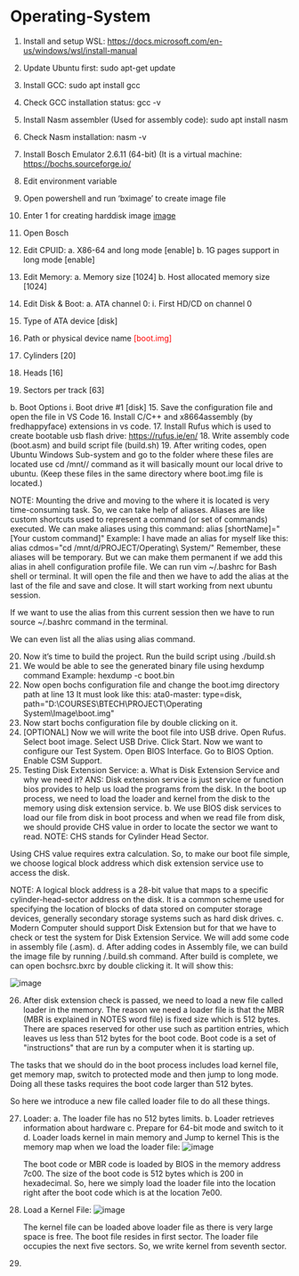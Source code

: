 # Operating-System
1.	Install and setup WSL: https://docs.microsoft.com/en-us/windows/wsl/install-manual
2.	Update Ubuntu first: sudo apt-get update
3.	Install GCC: sudo apt install gcc
4.	Check GCC installation status: gcc -v
5.	Install Nasm assembler (Used for assembly code): sudo apt install nasm
6.	Check Nasm installation: nasm -v
7.	Install Bosch Emulator 2.6.11 (64-bit) (It is a virtual machine: https://bochs.sourceforge.io/
8.	Edit environment variable
9.	Open powershell and run ‘bximage’ to create image file
10.	Enter 1 for creating harddisk image
[image](https://user-images.githubusercontent.com/86165115/199981029-97c7dc65-a071-451b-b588-23cd8d00a0b8.png)

 

11.	Open Bosch
12.	Edit CPUID:
a.	X86-64 and long mode [enable]
b.	1G pages support in long mode [enable]
13.	Edit Memory:
a.	Memory size [1024]
b.	Host allocated memory size [1024]
14.	Edit Disk & Boot:
a.	ATA channel 0:
i.	First HD/CD on channel 0
1.	Type of ATA device [disk]
2.	Path or physical device name <span style="color:red">[boot.img]</span>
3.	Cylinders [20]
4.	Heads [16]
5.	Sectors per track [63]

b.	Boot Options
i.	Boot drive #1 [disk]
15.	Save the configuration file and open the file in VS Code
16.	Install C/C++ and x8664assembly (by fredhappyface) extensions in vs code.
17.	Install Rufus which is used to create bootable usb flash drive: https://rufus.ie/en/
18.	Write assembly code (boot.asm) and build script file (build.sh)
19.	After writing codes, open Ubuntu Windows Sub-system and go to the folder where these files are located use cd /mnt/<the local drive>/ command as it will basically mount our local drive to ubuntu. (Keep these files in the same directory where boot.img file is located.)

NOTE:
Mounting the drive and moving to the where it is located is very time-consuming task. So, we can take help of aliases. 
Aliases are like custom shortcuts used to represent a command (or set of commands) executed.
We can make aliases using this command: alias [shortName]="[Your custom command]"
Example:
	I have made an alias for myself like this:
	alias cdmos="cd /mnt/d/PROJECT/Operating\ System/"
Remember, these aliases will be temporary. But we can make them permanent if we add this alias in ahell configuration profile file. 
We can run vim ~/.bashrc for Bash shell or terminal.
It will open the file and then we have to add the alias at the last of the file and save and close.
It will start working from next ubuntu session.

If we want to use the alias from this current session then we have to run source ~/.bashrc command in the terminal.

We can even list all the alias using alias command.

20.	Now it’s time to build the project. Run the build script using ./build.sh
21.	We would be able to see the generated binary file using hexdump command
Example: hexdump -c boot.bin
22.	Now open bochs configuration file and change the boot.img directory path at line 13
It must look like this: ata0-master: type=disk, path="D:\COURSES\BTECH\PROJECT\Operating System\Image\boot.img"
23.	Now start bochs configuration file by double clicking on it.
24.	[OPTIONAL] Now we will write the boot file into USB drive. Open Rufus. Select boot image. Select USB Drive. Click Start.
Now we want to configure our Test System. Open BIOS Interface. Go to BIOS Option. Enable CSM Support.
25.	Testing Disk Extension Service:
a.	What is Disk Extension Service and why we need it?
ANS: Disk extension service is just service or function bios provides to help us load the programs from the disk. In the boot up process, we need to load the loader and kernel from the disk to the memory using disk extension service.
b.	We use BIOS disk services to load our file from disk in boot process and when we read file from disk, we should provide CHS value in order to locate the sector we want to read.
NOTE: CHS stands for Cylinder Head Sector.

Using CHS value requires extra calculation. So, to make our boot file simple, we choose logical block address which disk extension service use to access the disk.

NOTE: A logical block address is a 28-bit value that maps to a specific cylinder-head-sector address on the disk. It is a common scheme used for specifying the location of blocks of data stored on computer storage devices, generally secondary storage systems such as hard disk drives.
c.	Modern Computer should support Disk Extension but for that we have to check or test the system for Disk Extension Service. We will add some code in assembly file (.asm).
d.	After adding codes in Assembly file, we can build the image file by running /.build.sh command. After build is complete, we can open bochsrc.bxrc by double clicking it.
It will show this:
  
  ![image](https://user-images.githubusercontent.com/86165115/199981382-07c3aaf6-cbd6-43b8-af57-4d04da001e22.png)

 

26.	After disk extension check is passed, we need to load a new file called loader in the memory.
The reason we need a loader file is that the MBR (MBR is explained in NOTES word file) is fixed size which is 512 bytes. There are spaces reserved for other use such as partition entries, which leaves us less than 512 bytes for the boot code.
Boot code is a set of "instructions" that are run by a computer when it is starting up.

The tasks that we should do in the boot process includes load kernel file, get memory map, switch to protected mode and then jump to long mode.
Doing all these tasks requires the boot code larger than 512 bytes.

So here we introduce a new file called loader file to do all these things.

27.	Loader:
a.	The loader file has no 512 bytes limits.
b.	Loader retrieves information about hardware
c.	Prepare for 64-bit mode and switch to it
d.	Loader loads kernel in main memory and Jump to kernel
This is the memory map when we load the loader file:
![image](https://user-images.githubusercontent.com/86165115/199981603-1d5e9014-efab-4b20-8cca-779ed7f514d2.png)

 
	The boot code or MBR code is loaded by BIOS in the memory address 7c00. 
The size of the boot code is 512 bytes which is 200 in hexadecimal.
So, here we simply load the loader file into the location right after the boot code which is at the location 7e00.
28.	Load a Kernel File:
![image](https://user-images.githubusercontent.com/86165115/199981687-e13255be-f693-4323-bc78-cdd1e22128b2.png)

 
	The kernel file can be loaded above loader file as there is very large space is free.
The boot file resides in first sector. The loader file occupies the next five sectors. So, we write kernel from seventh sector. 
29.	



